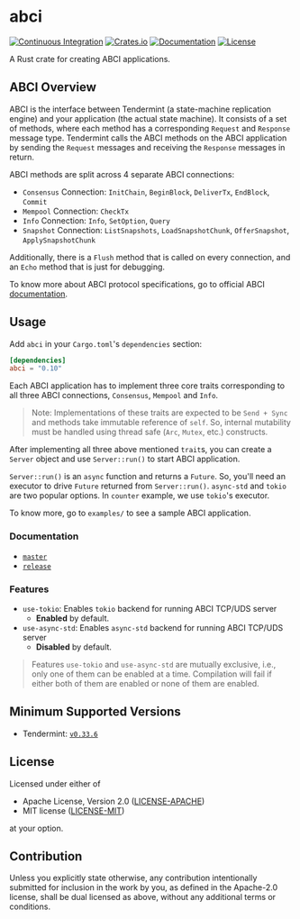 # abci

[![Continuous Integration](https://github.com/devashishdxt/abci-rs/workflows/Continuous%20Integration/badge.svg)](https://github.com/devashishdxt/abci-rs/actions?query=workflow%3A%22Continuous+Integration%22)
[![Crates.io](https://img.shields.io/crates/v/abci-rs)](https://crates.io/crates/abci-rs)
[![Documentation](https://docs.rs/abci-rs/badge.svg)](https://docs.rs/abci-rs)
[![License](https://img.shields.io/crates/l/abci-rs)](https://github.com/devashishdxt/abci-rs/blob/master/LICENSE-MIT)

A Rust crate for creating ABCI applications.

## ABCI Overview

ABCI is the interface between Tendermint (a state-machine replication engine) and your application (the actual state
machine). It consists of a set of methods, where each method has a corresponding `Request` and `Response` message type.
Tendermint calls the ABCI methods on the ABCI application by sending the `Request` messages and receiving the `Response`
messages in return.

ABCI methods are split across 4 separate ABCI connections:

- `Consensus` Connection: `InitChain`, `BeginBlock`, `DeliverTx`, `EndBlock`, `Commit`
- `Mempool` Connection: `CheckTx`
- `Info` Connection: `Info`, `SetOption`, `Query`
- `Snapshot` Connection: `ListSnapshots`, `LoadSnapshotChunk`, `OfferSnapshot`, `ApplySnapshotChunk`

Additionally, there is a `Flush` method that is called on every connection, and an `Echo` method that is just for
debugging.

To know more about ABCI protocol specifications, go to official ABCI [documentation](https://tendermint.com/docs/spec/abci/).

## Usage

Add `abci` in your `Cargo.toml`'s `dependencies` section:

```toml
[dependencies]
abci = "0.10"
```

Each ABCI application has to implement three core traits corresponding to all three ABCI connections, `Consensus`,
`Mempool` and `Info`.

> Note: Implementations of these traits are expected to be `Send + Sync` and methods take immutable reference of `self`.
So, internal mutability must be handled using thread safe (`Arc`, `Mutex`, etc.) constructs.

After implementing all three above mentioned `trait`s, you can create a `Server` object and use `Server::run()` to start
ABCI application.

`Server::run()` is an `async` function and returns a `Future`. So, you'll need an executor to drive `Future` returned
from `Server::run()`. `async-std` and `tokio` are two popular options. In `counter` example, we use `tokio`'s executor.

To know more, go to `examples/` to see a sample ABCI application.

### Documentation

- [`master`](https://devashishdxt.github.io/abci-rs/abci/)
- [`release`](https://docs.rs/abci-rs/)

### Features

- `use-tokio`: Enables `tokio` backend for running ABCI TCP/UDS server
  - **Enabled** by default.
- `use-async-std`: Enables `async-std` backend for running ABCI TCP/UDS server
  - **Disabled** by default.

> Features `use-tokio` and `use-async-std` are mutually exclusive, i.e., only one of them can be enabled at a time.
Compilation will fail if either both of them are enabled or none of them are enabled.

## Minimum Supported Versions

- Tendermint: [`v0.33.6`](https://github.com/tendermint/tendermint/releases/tag/v0.33.6)

## License

Licensed under either of

- Apache License, Version 2.0 ([LICENSE-APACHE](LICENSE-APACHE))
- MIT license ([LICENSE-MIT](LICENSE-MIT))

at your option.

## Contribution

Unless you explicitly state otherwise, any contribution intentionally submitted for inclusion in the work by you, as
defined in the Apache-2.0 license, shall be dual licensed as above, without any additional terms or conditions.
